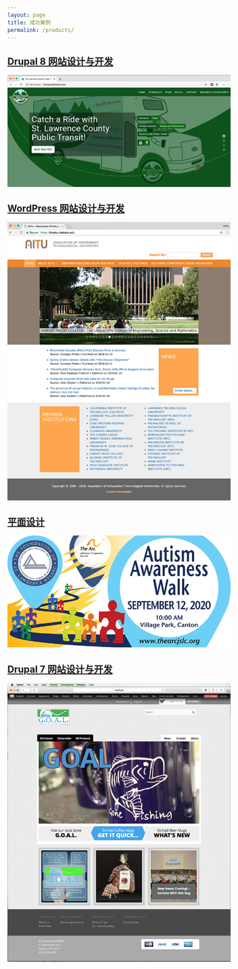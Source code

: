 ```yaml
---
layout: page
title: 成功案例
permalink: /products/
---
```


## [Drupal 8 网站设计与开发](/drupal-8-website-examples/)

[![Site Home](/images/publicTransitHome1.jpg "slcnypublictransit.com Home")](/drupal-8-website-examples/)

## [WordPress 网站设计与开发](/wordPress-website-examples/)

[![Site Home](/images/theAitu1.jpg "theaitu.com Home")](/wordPress-website-examples/)

## [平面设计](/graphic-design-examples/)

[![Autism Walk Banner](/images/autismWalkBanner.jpg "Autism Walk Banner")](/graphic-design-examples/)

## [Drupal 7 网站设计与开发](/drupal-7-website-examples/)

[![Site Home](/images/goalHome.jpg "shopthearcjslc.org Home")](/drupal-7-website-examples/)
